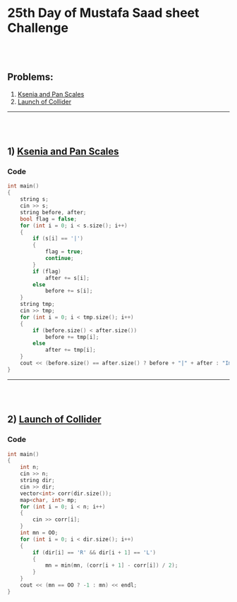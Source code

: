 # 25th Day of Mustafa Saad sheet Challenge

<br><br>

## Problems:

1. [Ksenia and Pan Scales](http://codeforces.com/contest/382/problem/A)
2. [Launch of Collider](http://codeforces.com/contest/699/problem/A)

<hr>

<br><br>

## 1) [Ksenia and Pan Scales](http://codeforces.com/contest/382/problem/A)

### Code

```cpp
int main()
{
    string s;
    cin >> s;
    string before, after;
    bool flag = false;
    for (int i = 0; i < s.size(); i++)
    {
        if (s[i] == '|')
        {
            flag = true;
            continue;
        }
        if (flag)
            after += s[i];
        else
            before += s[i];
    }
    string tmp;
    cin >> tmp;
    for (int i = 0; i < tmp.size(); i++)
    {
        if (before.size() < after.size())
            before += tmp[i];
        else
            after += tmp[i];
    }
    cout << (before.size() == after.size() ? before + "|" + after : "Impossible");
}
```

<hr>

<br><br>

## 2) [Launch of Collider](http://codeforces.com/contest/699/problem/A)



### Code

```cpp
int main()
{
    int n;
    cin >> n;
    string dir;
    cin >> dir;
    vector<int> corr(dir.size());
    map<char, int> mp;
    for (int i = 0; i < n; i++)
    {
        cin >> corr[i];
    }
    int mn = OO;
    for (int i = 0; i < dir.size(); i++)
    {
        if (dir[i] == 'R' && dir[i + 1] == 'L')
        {
            mn = min(mn, (corr[i + 1] - corr[i]) / 2);
        }
    }
    cout << (mn == OO ? -1 : mn) << endl;
}
```